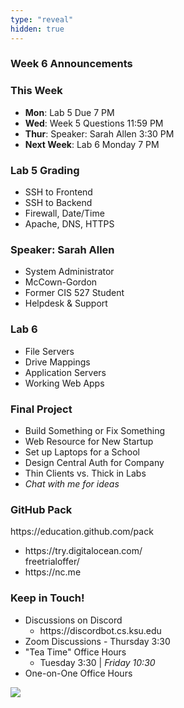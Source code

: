```yaml
---
type: "reveal"
hidden: true
---
```


<section>
	<h3>Week 6 Announcements</h3>
</section>
<section>
	<h3>This Week</h3>
	<ul>
		<li><b>Mon</b>: Lab 5 Due 7 PM</li>
		<li><b>Wed</b>: Week 5 Questions 11:59 PM</li>
		<li><b>Thur</b>: Speaker: Sarah Allen 3:30 PM</li>
		<li><b>Next Week</b>: Lab 6 Monday 7 PM</li>
	</ul>
</section>
<section>
	<h3>Lab 5 Grading</h3>
	<ul>
		<li>SSH to Frontend</li>
		<li>SSH to Backend</li>
		<li>Firewall, Date/Time</li>
		<li>Apache, DNS, HTTPS</li>
	</ul>
</section>
<section>
	<h3>Speaker: Sarah Allen</h3>
	<ul>
		<li>System Administrator</li>
		<li>McCown-Gordon</li>
		<li>Former CIS 527 Student</li>
		<li>Helpdesk & Support</li>
	</ul>
</section>
<section>
	<h3>Lab 6</h3>
	<ul>
	  <li>File Servers</li>
	  <li>Drive Mappings</li>
	  <li>Application Servers</li>
	  <li>Working Web Apps</li>
	</ul>
</section>
<section>
	<h3>Final Project</h3>
	<ul>
		<li>Build Something or Fix Something</li>
		<li>Web Resource for New Startup</li>
		<li>Set up Laptops for a School</li>
		<li>Design Central Auth for Company</li>
		<li>Thin Clients vs. Thick in Labs</li>
		<li><i>Chat with me for ideas</i></li>
	</ul>
</section>
<section>
	<h3>GitHub Pack</h3>
	<p>https://education.github.com/pack</p>
	<ul>
		<li>https://try.digitalocean.com/<br>freetrialoffer/</li>
		<li>https://nc.me</li>
	</ul>
</section>
<section>
	<h3>Keep in Touch!</h3>
	<ul>
	  <li>Discussions on Discord<ul>
	  <li>https://discordbot.cs.ksu.edu</li>
	  </ul></li>
	  <li>Zoom Discussions - Thursday 3:30</li>
	  <li>"Tea Time" Office Hours<ul>
	  <li>Tuesday 3:30 | <i>Friday 10:30</i></li>
	  </ul></li>
	  <li>One-on-One Office Hours</li>
	</ul>
</section>
<section>
  <img class="stretch" src="https://media.giphy.com/media/xT3i0OZtxnmYwXZ1Kg/giphy.gif">
</section>